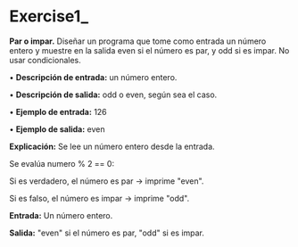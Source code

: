 # Exercise1_ 
**Par o impar.**
Diseñar un programa que tome como entrada un número entero y muestre en la salida even si el número es
par, y odd si es impar. No usar condicionales.

• **Descripción de entrada:** un número entero.

• **Descripción de salida:** odd o even, según sea el caso.

• **Ejemplo de entrada:**
126

• **Ejemplo de salida:**
even



**Explicación:**
Se lee un número entero desde la entrada.

Se evalúa numero % 2 == 0:

Si es verdadero, el número es par → imprime "even".

Si es falso, el número es impar → imprime "odd".

**Entrada:** Un número entero.

**Salida:** "even" si el número es par, "odd" si es impar.

